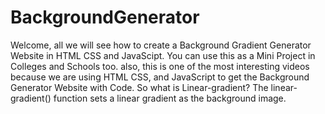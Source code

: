# BackgroundGenerator
Welcome, all we will see how to create a Background Gradient Generator Website in HTML CSS and JavaScipt. You can use this as a Mini Project in Colleges and Schools too. also, this is one of the most interesting videos because we are using HTML CSS, and JavaScript to get the Background Generator Website with Code.
So what is Linear-gradient?
The linear-gradient() function sets a linear gradient as the background image.
